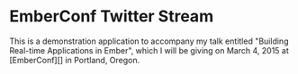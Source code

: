 # EmberConf Twitter Stream

This is a demonstration application to accompany my talk entitled "Building Real-time Applications in Ember", which I will be giving on March 4, 2015 at [EmberConf][] in Portland, Oregon.
